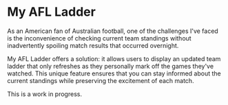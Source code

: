 # My AFL Ladder

As an American fan of Australian football, one of the challenges I've faced is the inconvenience of checking current team standings without inadvertently spoiling match results that occurred overnight.

My AFL Ladder offers a solution: it allows users to display an updated team ladder that only refreshes as they personally mark off the games they've watched. This unique feature ensures that you can stay informed about the current standings while preserving the excitement of each match.

This is a work in progress.

